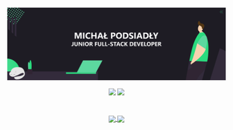 [![Social banner for Jokurale](https://github.com/Jokurale/Jokurale/raw/main/header-banner--optimized.svg)](https://sdly.pl)
<div align="center">
<a>
  <img align="center" src="https://github-readme-stats.vercel.app/api?username=jokurale&count_private=true&show_icons=true&title_color=FFFFFF&bg_color=1e1c24&icon_color=473d54&text_color=2adb7e&hide_border=true" />
</a>

<a>
  <img align="center" src="https://github-readme-stats.vercel.app/api/top-langs/?username=jokurale&hide=html&layout=compact&title_color=FFFFFF&bg_color=1e1c24&icon_color=473d54&text_color=2adb7e&hide_border=true" />
</a>
</div>

&nbsp;&nbsp;&nbsp;&nbsp;&nbsp;&nbsp;

<div align="center">
  <a href="mailto:podsiadly.michal@protonmail.com">
    <img align="center" src="https://img.shields.io/badge/-podsiadly.michal%40protonmail.com-%232ADB7E?style=for-the-badge&logo=ProtonMail&logoColor=%23ffffff" />
  </a>

  <a href="mailto:podsiadly.michal.0@gmail.com">
    <img align="center" src="https://img.shields.io/badge/-podsiadly.michal.0%40gmail.com-%232ADB7E?style=for-the-badge&logo=gmail&logoColor=%23ffffff" />
  </a>
</div>
  
